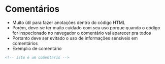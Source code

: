 # Comentários
- Muito útil para fazer anotações dentro do código HTML
- Porém, deve-se ter muito cuidado com seu uso porque quando o código for inspecionado no navegador o comentário vai aparecer pra todos
- Portanto deve ser evitado o uso de informações sensíveis em comentários 
- Exemplio de comentário
~~~html
<!-- isto é um comentário -->
~~~